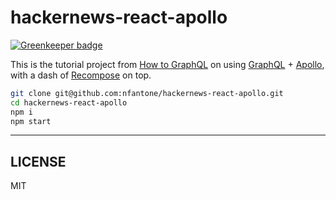 # hackernews-react-apollo

[![Greenkeeper badge](https://badges.greenkeeper.io/nfantone/hackernews-react-apollo.svg)](https://greenkeeper.io/)

This is the tutorial project from [How to GraphQL][how-to-gql] on using [GraphQL][graphql] + [Apollo][apollo], with a dash of [Recompose][recompose] on top.

```sh
git clone git@github.com:nfantone/hackernews-react-apollo.git
cd hackernews-react-apollo
npm i
npm start
```

---
## LICENSE
MIT

[apollo]: https://www.apollographql.com
[graphql]: https://graphql.org
[how-to-gql]: https://www.howtographql.com/react-apollo/
[recompose]: https://github.com/acdlite/recompose
